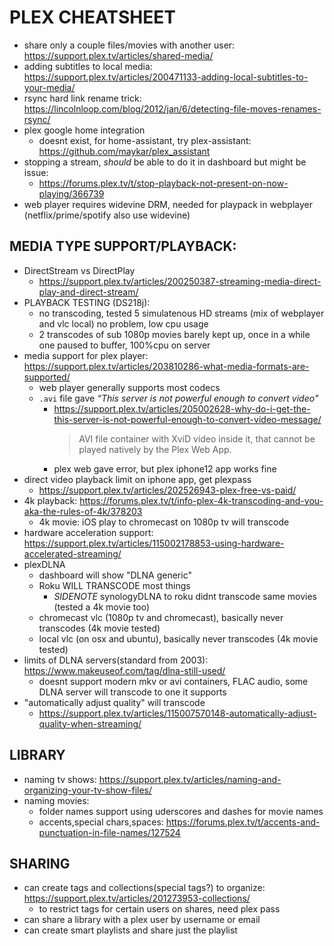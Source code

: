 # PLEX CHEATSHEET
- share only a couple files/movies with another user: https://support.plex.tv/articles/shared-media/
- adding subtitles to local media: https://support.plex.tv/articles/200471133-adding-local-subtitles-to-your-media/
- rsync hard link rename trick: https://lincolnloop.com/blog/2012/jan/6/detecting-file-moves-renames-rsync/
- plex google home integration
    - doesnt exist, for home-assistant, try plex-assistant: https://github.com/maykar/plex_assistant
- stopping a stream, _should_ be able to do it in dashboard but might be issue:
    - https://forums.plex.tv/t/stop-playback-not-present-on-now-playing/366739
- web player requires widevine DRM, needed for playpack in webplayer (netflix/prime/spotify also use widevine)


## MEDIA TYPE SUPPORT/PLAYBACK:
- DirectStream vs DirectPlay
    - https://support.plex.tv/articles/200250387-streaming-media-direct-play-and-direct-stream/
- PLAYBACK TESTING (DS218j):
    - no transcoding, tested 5 simulatenous HD streams (mix of webplayer and vlc local) no problem, low cpu usage
    - 2 transcodes of sub 1080p movies barely kept up, once in a while one paused to buffer, 100%cpu on server
- media support for plex player: https://support.plex.tv/articles/203810286-what-media-formats-are-supported/
    - web player generally supports most codecs
    - `.avi` file gave _“This server is not powerful enough to convert video"_
        - https://support.plex.tv/articles/205002628-why-do-i-get-the-this-server-is-not-powerful-enough-to-convert-video-message/
            > AVI file container with XviD video inside it, that cannot be played natively by the Plex Web App.
        - plex web gave error, but plex iphone12 app works fine
- direct video playback limit on iphone app, get plexpass
    - https://support.plex.tv/articles/202526943-plex-free-vs-paid/
- 4k playback: https://forums.plex.tv/t/info-plex-4k-transcoding-and-you-aka-the-rules-of-4k/378203
    - 4k movie: iOS play to chromecast on 1080p tv will transcode
- hardware acceleration support: https://support.plex.tv/articles/115002178853-using-hardware-accelerated-streaming/
- plexDLNA
    - dashboard will show "DLNA generic"
    - Roku WILL TRANSCODE most things
        - _SIDENOTE_ synologyDLNA to roku didnt transcode same movies (tested a 4k movie too)
    - chromecast vlc (1080p tv and chromecast), basically never transcodes (4k movie tested)
    - local vlc (on osx and ubuntu), basically never transcodes (4k movie tested)
- limits of DLNA servers(standard from 2003): https://www.makeuseof.com/tag/dlna-still-used/
    - doesnt support modern mkv or avi containers, FLAC audio, some DLNA server will transcode to one it supports
- "automatically adjust quality" will transcode
    - https://support.plex.tv/articles/115007570148-automatically-adjust-quality-when-streaming/


## LIBRARY
- naming tv shows: https://support.plex.tv/articles/naming-and-organizing-your-tv-show-files/
- naming movies:
    - folder names support using uderscores and dashes for movie names
    - accents,special chars,spaces: https://forums.plex.tv/t/accents-and-punctuation-in-file-names/127524

## SHARING
- can create tags and collections(special tags?) to organize: https://support.plex.tv/articles/201273953-collections/
    - to restrict tags for certain users on shares, need plex pass
- can share a library with a plex user by username or email
- can create smart playlists and share just the playlist
